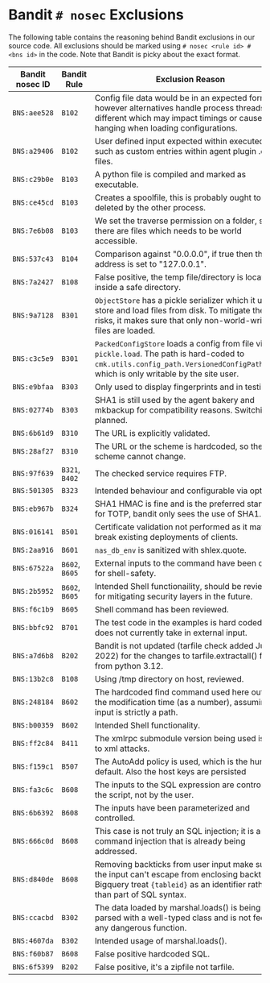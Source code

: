 # Bandit `# nosec` Exclusions

The following table contains the reasoning behind Bandit exclusions in our source code.
All exclusions should be marked using `# nosec <rule id> # <bns id>` in the code.
Note that Bandit is picky about the exact format.

| Bandit nosec ID | Bandit Rule | Exclusion Reason |
| --- | --- | --- |
| `BNS:aee528` | `B102` | Config file data would be in an expected format however alternatives handle process threads different which may impact timings or cause hanging when loading configurations. |
| `BNS:a29406` | `B102` | User defined input expected within executed files such as custom entries within agent plugin .cfg files. |
| `BNS:c29b0e` | `B103` | A python file is compiled and marked as executable. |
| `BNS:ce45cd` | `B103` | Creates a spoolfile, this is probably ought to be deleted by the other process. |
| `BNS:7e6b08` | `B103` | We set the traverse permission on a folder, since there are files which needs to be world accessible.|
| `BNS:537c43` | `B104` | Comparison against "0.0.0.0", if true then the address is set to "127.0.0.1". |
| `BNS:7a2427` | `B108` | False positive, the temp file/directory is located inside a safe directory. |
| `BNS:9a7128` | `B301` | `ObjectStore` has a pickle serializer which it uses to store and load files from disk. To mitigate the risks, it makes sure that only non-world-writable files are loaded. |
| `BNS:c3c5e9` | `B301` | `PackedConfigStore` loads a config from file via `pickle.load`. The path is hard-coded to `cmk.utils.config_path.VersionedConfigPath.ROOT`, which is only writable by the site user. |
| `BNS:e9bfaa` | `B303` | Only used to display fingerprints and in testing. |
| `BNS:02774b` | `B303` | SHA1 is still used by the agent bakery and mkbackup for compatibility reasons. Switching is planned. |
| `BNS:6b61d9` | `B310` | The URL is explicitly validated. |
| `BNS:28af27` | `B310` | The URL or the scheme is hardcoded, so the scheme cannot change. |
| `BNS:97f639` | `B321`, `B402` | The checked service requires FTP. |
| `BNS:501305` | `B323` | Intended behaviour and configurable via option. |
| `BNS:eb967b` | `B324` | SHA1 HMAC is fine and is the preferred standard for TOTP, bandit only sees the use of SHA1. |
| `BNS:016141` | `B501` | Certificate validation not performed as it may break existing deployments of clients. |
| `BNS:2aa916` | `B601` | `nas_db_env` is sanitized with shlex.quote. |
| `BNS:67522a` | `B602`, `B605` | External inputs to the command have been quoted for shell-safety. |
| `BNS:2b5952` | `B602`, `B605` | Intended Shell functionaility, should be reviewed for mitigating security layers in the future. |
| `BNS:f6c1b9` | `B605` | Shell command has been reviewed. |
| `BNS:bbfc92` | `B701` | The test code in the examples is hard coded and does not currently take in external input. |
| `BNS:a7d6b8` | `B202` | Bandit is not updated (tarfile check added July 2022) for the changes to tarfile.extractall() filters from python 3.12. |
| `BNS:13b2c8` | `B108` | Using /tmp directory on host, reviewed. |
| `BNS:248184` | `B602` | The hardcoded find command used here outputs the modification time (as a number), assuming the input is strictly a path. |
| `BNS:b00359` | `B602` | Intended Shell functionality.|
| `BNS:ff2c84` | `B411` | The xmlrpc submodule version being used is safe to xml attacks. |
| `BNS:f159c1` | `B507` | The AutoAdd policy is used, which is the human default. Also the host keys are persisted |
| `BNS:fa3c6c` | `B608` | The inputs to the SQL expression are controlled by the script, not by the user. |
| `BNS:6b6392` | `B608` | The inputs have been parameterized and controlled. |
| `BNS:666c0d` | `B608` | This case is not truly an SQL injection; it is a command injection that is already being addressed. |
| `BNS:d840de` | `B608` | Removing backticks from user input make sure the input can't escape from enclosing backtick. Bigquery treat `{tableid}` as an identifier rather than part of SQL syntax. |
| `BNS:ccacbd` | `B302` | The data loaded by marshal.loads() is being parsed with a well-typed class and is not fed to any dangerous function. |
| `BNS:4607da` | `B302` | Intended usage of marshal.loads(). |
| `BNS:f60b87` | `B608` | False positive hardcoded SQL. |
| `BNS:6f5399` | `B202` | False positive, it's a zipfile not tarfile. |
